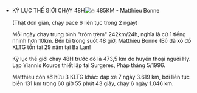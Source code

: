 - KỶ LỤC THẾ GIỚI CHẠY 48H![🔥](https://static.xx.fbcdn.net/images/emoji.php/v9/t50/1/16/1f525.png) 485KM - Matthieu Bonne

	(Thật đơn giản, chạy pace 6 liên tục trong 2 ngày)

	Mỗi ngày chạy trung bình "tròm trèm" 242km/24h, nghĩa là cứ 1 tiếng nhỉnh hơn 10km. Bền bỉ trong suốt 48 giờ, Matthieu Bonne (Bỉ) đã xô đổ KLTG tồn tại 29 năm tại Ba Lan!

	Kỷ lục thế giới chạy 48H trước đó là 473,5 km do huyền thoại người Hy. Lạp Yiannis Kouros thiết lập tại Surgeres, Pháp tháng 5/1996.

	Matthieu còn sở hữu 3 KLTG khác: đạp xe 7 ngày 3.619 km, bơi liên tục biển 131 km trong 60 giờ 55 phút 43 giây, chạy 6 ngày 1.046 km.